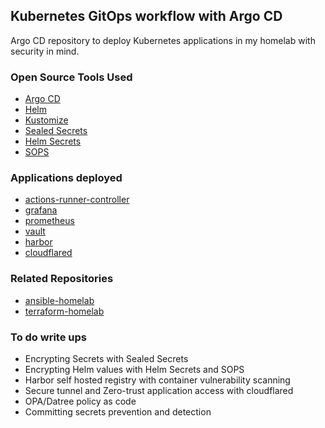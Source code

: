 <!-- ABOUT THE PROJECT -->
## Kubernetes GitOps workflow with Argo CD

Argo CD repository to deploy Kubernetes applications in my homelab with security in mind.

### Open Source Tools Used
* [Argo CD](https://argo-cd.readthedocs.io/en/stable/)
* [Helm](https://helm.sh/)
* [Kustomize](https://kustomize.io/)
* [Sealed Secrets](https://github.com/bitnami-labs/sealed-secrets)
* [Helm Secrets](https://github.com/jkroepke/helm-secrets)
* [SOPS](https://github.com/mozilla/sops)

### Applications deployed
* [actions-runner-controller](https://github.com/actions-runner-controller/actions-runner-controller)
* [grafana](https://grafana.com/)
* [prometheus](https://prometheus.io/)
* [vault](https://www.vaultproject.io/)
* [harbor](http://harbor.io/)
* [cloudflared](https://github.com/cloudflare/cloudflared)

### Related Repositories
* [ansible-homelab](https://github.com/wilinger/ansible-homelab)
* [terraform-homelab](https://github.com/wilinger/terraform-homelab)

### To do write ups
* Encrypting Secrets with Sealed Secrets
* Encrypting Helm values with Helm Secrets and SOPS
* Harbor self hosted registry with container vulnerability scanning
* Secure tunnel and Zero-trust application access with cloudflared
* OPA/Datree policy as code
* Committing secrets prevention and detection

